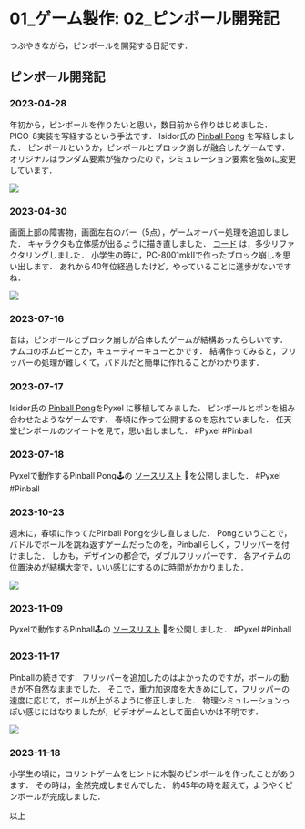 # 01_ゲーム製作: 02_ピンボール開発記

つぶやきながら，ピンボールを開発する日記です．

##  ピンボール開発記

### 2023-04-28

年初から，ピンボールを作りたいと思い，数日前から作りはじめました．
PICO-8実装を写経するという手法です．
Isidor氏の [Pinball Pong](https://www.lexaloffle.com/bbs/?tid=28488) を写経しました．
ピンボールというか，ピンボールとブロック崩しが融合したゲームです．
オリジナルはランダム要素が強かったので，シミュレーション要素を強めに変更しています．

![](https://github.com/jay-kumogata/RetroGames/blob/main/pyxel/pinball/screenshots/Pinball01.gif)

### 2023-04-30

画面上部の障害物，画面左右のバー（5点），ゲームオーバー処理を追加しました．
キャラクタも立体感が出るように描き直しました．
[コード](https://github.com/jay-kumogata/RetroGames/blob/main/pyxel/pinball) は，多少リファクタリングしました．
小学生の時に，PC-8001mkIIで作ったブロック崩しを思い出します．
あれから40年位経過したけど，やっていることに進歩がないですね．

![](https://github.com/jay-kumogata/RetroGames/blob/main/pyxel/pinball/screenshots/Pinball02.gif)

### 2023-07-16

昔は，ピンボールとブロック崩しが合体したゲームが結構あったらしいです．
ナムコのボムビーとか，キューティーキューとかです．
結構作ってみると，フリッパーの処理が難しくて，パドルだと簡単に作れることがわかります．

### 2023-07-17

Isidor氏の [Pinball Pong](https://www.lexaloffle.com/bbs/?tid=28488)をPyxel に移植してみました．
ピンボールとポンを組み合わせたようなゲームです．
春頃に作って公開するのを忘れていました．
任天堂ピンボールのツイートを見て，思い出しました．
#Pyxel #Pinball

### 2023-07-18

Pyxelで動作するPinball Pong🕹️の [ソースリスト](https://github.com/jay-kumogata/RetroGames/tree/main/pyxel/pinball) 📁を公開しました．
#Pyxel #Pinball 

### 2023-10-23

週末に，春頃に作ってたPinball Pongを少し直しました．
Pongということで，パドルでボールを跳ね返すゲームだったのを，Pinballらしく，フリッパーを付けました．
しかも，デザインの都合で，ダブルフリッパーです．
各アイテムの位置決めが結構大変で，いい感じにするのに時間がかかりました．

![](https://github.com/jay-kumogata/RetroGames/blob/main/pyxel/pinball/screenshots/Pinball03.gif)

### 2023-11-09

Pyxelで動作するPinball🕹️の [ソースリスト](https://github.com/jay-kumogata/RetroGames/tree/main/pyxel/pinball) 📁を公開しました．
#Pyxel #Pinball 

### 2023-11-17

Pinballの続きです．フリッパーを追加したのはよかったのですが，ボールの動きが不自然なままでした．
そこで，重力加速度を大きめにして，フリッパーの速度に応じて，ボールが上がるように修正しました．
物理シミュレーションっぽい感じにはなりましたが，ビデオゲームとして面白いかは不明です．

![](https://github.com/jay-kumogata/RetroGames/blob/main/pyxel/pinball/screenshots/Pinball04.gif)

### 2023-11-18

小学生の頃に，コリントゲームをヒントに木製のピンボールを作ったことがあります．
その時は，全然完成しませんでした．
約45年の時を超えて，ようやくピンボールが完成しました．

以上
